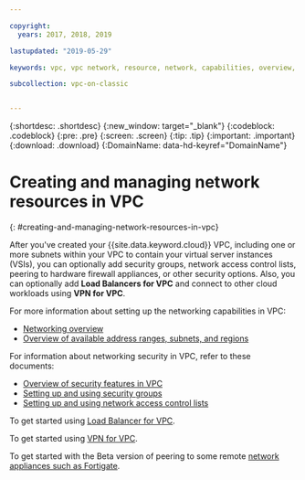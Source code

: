 ```yaml
---

copyright:
  years: 2017, 2018, 2019

lastupdated: "2019-05-29"

keywords: vpc, vpc network, resource, network, capabilities, overview, security, load balancer, VPN, security groups, ACL, address, IP, range, prefix, peering, Fortigate, Cisco, Vyatta, VPC, vSRX

subcollection: vpc-on-classic


---
```


{:shortdesc: .shortdesc}
{:new_window: target="_blank"}
{:codeblock: .codeblock}
{:pre: .pre}
{:screen: .screen}
{:tip: .tip}
{:important: .important}
{:download: .download}
{:DomainName: data-hd-keyref="DomainName"}

# Creating and managing network resources in VPC
{: #creating-and-managing-network-resources-in-vpc}

After you've created your {{site.data.keyword.cloud}} VPC, including one or more subnets within your VPC to contain your virtual server instances (VSIs), you can optionally add security groups, network access control lists, peering to hardware firewall appliances, or other security options. Also, you can optionally add **Load Balancers for VPC** and connect to other cloud workloads using **VPN for VPC**.

For more information about setting up the networking capabilities in VPC:
 * [Networking overview](/docs/vpc-on-classic-network?topic=vpc-on-classic-network-about-networking-for-vpc)
 * [Overview of available address ranges, subnets, and regions](/docs/vpc-on-classic-network?topic=vpc-on-classic-network-working-with-ip-address-ranges-address-prefixes-regions-and-subnets)

For information about networking security in VPC, refer to these documents:
* [Overview of security features in VPC](/docs/vpc-on-classic-network?topic=vpc-on-classic-network-security-in-your-ibm-cloud-vpc)
* [Setting up and using security groups](/docs/vpc-on-classic-network?topic=vpc-on-classic-network-updating-the-default-security-group)
* [Setting up and using network access control lists](/docs/vpc-on-classic-network?topic=vpc-on-classic-network-setting-up-network-acls)

To get started using [Load Balancer for VPC](/docs/vpc-on-classic-network?topic=vpc-on-classic-network---using-load-balancers-in-ibm-cloud-vpc).

To get started using [VPN for VPC](/docs/vpc-on-classic-network?topic=vpc-on-classic-network---using-vpn-with-your-vpc).

To get started with the Beta version of peering to some remote [network appliances such as Fortigate](/docs/vpc-on-classic-network?topic=vpc-on-classic-network-creating-a-secure-connection-with-a-remote-fortigate-peer).
